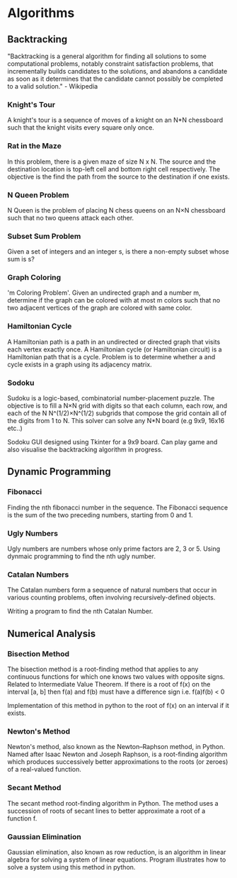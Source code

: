 # Algorithms

## Backtracking

"Backtracking is a general algorithm for finding all solutions to some computational problems, notably constraint satisfaction problems, that incrementally builds candidates to the solutions, and abandons a candidate as soon as it determines that the candidate cannot possibly be completed to a valid solution." - Wikipedia

### Knight's Tour

A knight's tour is a sequence of moves of a knight on an N*N chessboard such that the knight visits every square only once.

### Rat in the Maze

In this problem, there is a given maze of size N x N. The source and the destination location is top-left cell and bottom right cell respectively. The objective is the find the path from the source to the destination if one exists.

### N Queen Problem

N Queen is the problem of placing N chess queens on an N×N chessboard such that no two queens attack each other.

### Subset Sum Problem

Given a set of integers and an integer s, is there a non-empty subset whose sum is s?

### Graph Coloring

'm Coloring Problem'. Given an undirected graph and a number m, determine if the graph can be colored with at most m colors such that no two adjacent vertices of the graph are colored with same color.

### Hamiltonian Cycle

A Hamiltonian path is a path in an undirected or directed graph that visits each vertex exactly once. A Hamiltonian cycle (or Hamiltonian circuit) is a Hamiltonian path that is a cycle. Problem is to determine whether a and cycle exists in a graph using its adjacency matrix.

### Sodoku

Sudoku is a logic-based, combinatorial number-placement puzzle. The objective is to fill a N×N grid with digits so that each column, each row, and each of the N N^(1/2)×N^(1/2) subgrids that compose the grid contain all of the digits from 1 to N.
This solver can solve any N*N board (e.g 9x9, 16x16 etc..)

Sodoku GUI designed using Tkinter for a 9x9 board. Can play game and also visualise the backtracking algorithm in progress.

## Dynamic Programming

### Fibonacci

Finding the nth fibonacci number in the sequence. The Fibonacci sequence is the sum of the two preceding numbers, starting from 0 and 1.

### Ugly Numbers

Ugly numbers are numbers whose only prime factors are 2, 3 or 5. Using dynmaic programming to find the nth ugly number.

### Catalan Numbers

The Catalan numbers form a sequence of natural numbers that occur in various counting problems, often involving recursively-defined objects. 

Writing a program to find the nth Catalan Number.

## Numerical Analysis

### Bisection Method

The bisection method is a root-finding method that applies to any continuous functions for which one knows two values with opposite signs. Related to Intermediate Value Theorem. If there is a root of f(x) on the interval [a, b] then f(a) and f(b) must have a difference sign i.e. f(a)f(b) < 0

Implementation of this method in python to the root of f(x) on an interval if it exists.

### Newton's Method

Newton's method, also known as the Newton–Raphson method, in Python. Named after Isaac Newton and Joseph Raphson, is a root-finding algorithm which produces successively better approximations to the roots (or zeroes) of a real-valued function.

### Secant Method

The secant method root-finding algorithm in Python. The method uses a succession of roots of secant lines to better approximate a root of a function f.

### Gaussian Elimination

Gaussian elimination, also known as row reduction, is an algorithm in linear algebra for solving a system of linear equations. Program illustrates how to solve a system using this method in python.

